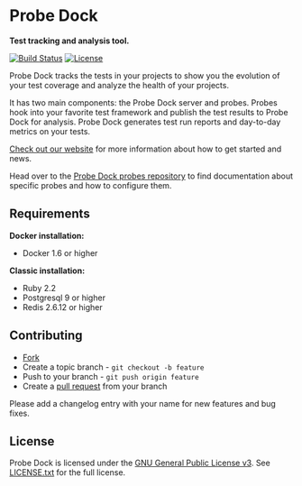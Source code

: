 # Probe Dock

**Test tracking and analysis tool.**

[![Build Status](https://secure.travis-ci.org/probedock/probedock.svg)](http://travis-ci.org/probedock/probedock)
[![License](https://img.shields.io/github/license/probedock/probedock.svg)](LICENSE.txt)

Probe Dock tracks the tests in your projects to show you the evolution of your test coverage and analyze the health of your projects.

It has two main components: the Probe Dock server and probes.
Probes hook into your favorite test framework and publish the test results to Probe Dock for analysis.
Probe Dock generates test run reports and day-to-day metrics on your tests.

[Check out our website](http://probedock.io) for more information about how to get started and news.

Head over to the [Probe Dock probes repository](https://github.com/probedock/probedock-probes) to find documentation about specific probes and how to configure them.

## Requirements

**Docker installation:**

* Docker 1.6 or higher

**Classic installation:**

* Ruby 2.2
* Postgresql 9 or higher
* Redis 2.6.12 or higher

## Contributing

* [Fork](https://help.github.com/articles/fork-a-repo)
* Create a topic branch - `git checkout -b feature`
* Push to your branch - `git push origin feature`
* Create a [pull request](http://help.github.com/pull-requests/) from your branch

Please add a changelog entry with your name for new features and bug fixes.

## License

Probe Dock is licensed under the [GNU General Public License v3](http://www.gnu.org/licenses/gpl.html).
See [LICENSE.txt](LICENSE.txt) for the full license.
